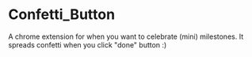 # Confetti_Button
A chrome extension for when you want to celebrate (mini) milestones. It spreads confetti when you click "done" button :)
